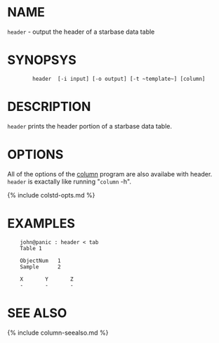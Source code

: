 
NAME
====

`header` - output the header of a starbase data table

SYNOPSYS
========

```
        header  [-i input] [-o output] [-t ~template~] [column]
```

DESCRIPTION
===========

`header` prints the header portion of a starbase data table.
 

OPTIONS
=======

All of the options of the [column](column.html) program are also availabe with header.
`header` is exactally like running "`column` -h".

{% include colstd-opts.md %}

EXAMPLES
========

```
    john@panic : header < tab
    Table 1

    ObjectNum   1
    Sample      2

    X       Y       Z
    -       -       -
```


SEE ALSO
========

{% include column-seealso.md %}
